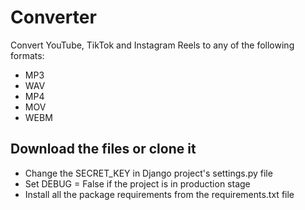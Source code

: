 # Converter

Convert YouTube, TikTok and Instagram Reels to any of the following formats:
* MP3
* WAV
* MP4
* MOV
* WEBM

## Download the files or clone it

- Change the SECRET_KEY in Django project's settings.py file
- Set DEBUG = False if the project is in production stage
- Install all the package requirements from the requirements.txt file
